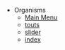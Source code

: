 * Organisms
  * [Main Menu](Organisms/MainMenu)
  * [touts](Organisms/touts)
  * [slider](Organisms/slider)
  * [index](Organisms/index)
